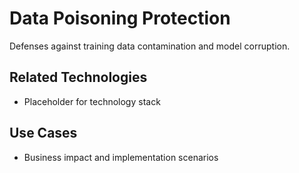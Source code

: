 # Data Poisoning Protection

Defenses against training data contamination and model corruption.

## Related Technologies
- Placeholder for technology stack

## Use Cases
- Business impact and implementation scenarios
